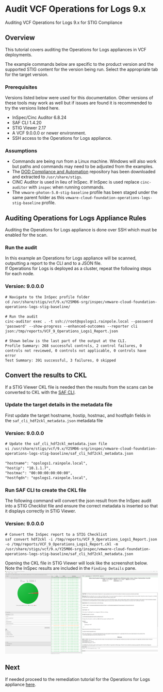# Audit VCF Operations for Logs 9.x
Auditing VCF Operations for Logs 9.x for STIG Compliance

## Overview
This tutorial covers auditing the Operations for Logs appliances in VCF deployments.  

The example commands below are specific to the product version and the supported STIG content for the version being run. Select the appropriate tab for the target version.

### Prerequisites
Versions listed below were used for this documentation. Other versions of these tools may work as well but if issues are found it is recommended to try the versions listed here.  

* InSpec/Cinc Auditor 6.8.24
* SAF CLI 1.4.20
* STIG Viewer 2.17
* A VCF 9.0.0.0 or newer environment.
* SSH access to the Operations for Logs appliance.

### Assumptions
* Commands are being run from a Linux machine. Windows will also work but paths and commands may need to be adjusted from the examples.
* The [DOD Compliance and Automation](https://github.com/vmware/dod-compliance-and-automation) repository has been downloaded and extracted to `/usr/share/stigs`.
* CINC Auditor is used in lieu of InSpec. If InSpec is used replace `cinc-auditor` with `inspec` when running commands.
* The `vmware-photon-5.0-stig-baseline` profile has been staged under the same parent folder as this `vmware-cloud-foundation-operations-logs-stig-baseline` profile.

## Auditing Operations for Logs Appliance Rules
Auditing the Operations for Logs appliance is done over SSH which must be enabled for the scan.

### Run the audit
In this example an Operations for Logs appliance will be scanned, outputting a report to the CLI and to a JSON file.  
If Operations for Logs is deployed as a cluster, repeat the following steps for each node.  

### Version: 9.0.0.0
```
# Navigate to the InSpec profile folder
cd /usr/share/stigs/vcf/9.x/Y25M06-srg/inspec/vmware-cloud-foundation-operations-logs-stig-baseline/

# Run the audit
cinc-auditor exec . -t ssh://root@opslogs1.rainpole.local --password 'password' --show-progress --enhanced-outcomes --reporter cli json:/tmp/reports/VCF_9_Operations_Logs1_Report.json

# Shown below is the last part of the output at the CLI.
Profile Summary: 268 successful controls, 2 control failures, 0 controls not reviewed, 0 controls not applicable, 0 controls have error
Test Summary: 391 successful, 3 failures, 0 skipped
```

## Convert the results to CKL
If a STIG Viewer CKL file is needed then the results from the scans can be converted to CKL with the [SAF CLI](/docs/automation-tools/safcli/).

### Update the target details in the metadata file
First update the target hostname, hostip, hostmac, and hostfqdn fields in the `saf_cli_hdf2ckl_metadata.json` metadata file
### Version: 9.0.0.0
```
# Update the saf_cli_hdf2ckl_metadata.json file
vi /usr/share/stigs/vcf/9.x/Y25M06-srg/inspec/vmware-cloud-foundation-operations-logs-stig-baseline/saf_cli_hdf2ckl_metadata.json

"hostname": "opslogs1.rainpole.local",
"hostip": "10.1.1.7",
"hostmac": "00:00:00:00:00:00",
"hostfqdn": "opslogs1.rainpole.local",
```

### Run SAF CLI to create the CKL file
The following command will convert the json result from the InSpec audit into a STIG Checklist file and ensure the correct metadata is inserted so that it displays correctly in STIG Viewer.  
### Version: 9.0.0.0
```
# Convert the InSpec report to a STIG Checklist
saf convert hdf2ckl -i /tmp/reports/VCF_9_Operations_Logs1_Report.json -o /tmp/reports/VCF_9_Operations_Logs1_Report.ckl -m /usr/share/stigs/vcf/9.x/Y25M06-srg/inspec/vmware-cloud-foundation-operations-logs-stig-baseline/saf_cli_hdf2ckl_metadata.json
```

Opening the CKL file in STIG Viewer will look like the screenshot below. Note the InSpec results are included in the `Finding Details` pane.  
![STIG Viewer Checklist](../../../../../images/opslogs_audit9_ckl_screenshot.png)

## Next
If needed proceed to the remediation tutorial for the Operations for Logs appliance [here](./remediate9-opslogs.md).
